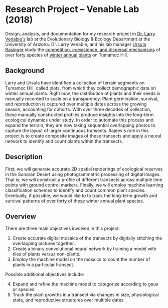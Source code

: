 # Research Project – Venable Lab (2018)
Design, analysis, and documentation for my research project in [Dr. Larry Venable's](http://www.eebweb.arizona.edu/faculty/venable/) lab at the Evolutionary Biology & Ecology Department at the University of Arizona. Dr. Larry Venable, and his lab manager [Ursula Basinger](https://eeb.arizona.edu/people/ursula-basinger-walholm) study the [competition, coexistence, and dispersal mechanisms](http://www.eebweb.arizona.edu/faculty/venable/research.htm) of over forty species of [winter annual plants](https://en.wikipedia.org/wiki/Annual_plant#Winter) on Tumamoc Hill.

## Background
Larry and Ursula have identified a collection of terrain segments on Tumamoc Hill, called plots, from which they collect demographic data on winter annual plants. Right now, the distribution of plants and their seeds is manually recorded to scale on a transparency. Plant germination, survival, and reproduction is captured over multiple dates across the growing season, accounting for cohorts. With over three decades of collection, these manually constructed profiles produce insights into the long-term ecological dynamics under study. In order to automate this process and expand the terrain, they are now taking sequential overlapping photos to capture the layout of larger continuous transects. Rajeev's role in this project is to create composite images of these transects and apply a neural network to identify and count plants within the transects. 

## Description
First, we will generate accurate 2D spatial renderings of ecological reserves in the Sonoran Desert using photogrammetric processing of digital images. That is, we will construct a profile of different transects across multiple time points with ground control markers. Finally, we will employ machine learning classification schemes to identify and count common plant species. Eventually, if possible, we would like to to track the long-term growth and survival patterns of over forty of these winter annual plant species. 

## Overview
There are three main objectives involved in this project:
1. Create accurate digital mosaics of the transects by digitally stitching the overlapping pictures together.
2. Create a binary convolutional neural network by training a model with tiles of plants versus non-plants.
3. Employ the machine model on the mosaics to count the number of plants in a particular transect.

Possible additional objectives include:

4. Expand and refine the machine model to categorize according to geus or species.
5. Track the plant growths in a transect via changes in size, physiological state, and reproductive structures over multiple dates.

